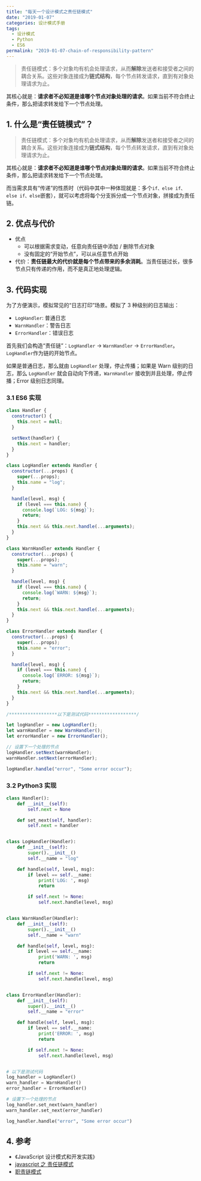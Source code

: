 ```yaml
---
title: "每天一个设计模式之责任链模式"
date: "2019-01-07"
categories: 设计模式手册
tags:
  - 设计模式
  - Python
  - ES6
permalink: "2019-01-07-chain-of-responsibility-pattern"
---
```


> 责任链模式：多个对象均有机会处理请求，从而**解除**发送者和接受者之间的耦合关系。这些对象连接成为**链式结构**，每个节点转发请求，直到有对象处理请求为止。

其核心就是：**请求者不必知道是谁哪个节点对象处理的请求**。如果当前不符合终止条件，那么把请求转发给下一个节点处理。

<!-- more -->

## 1. 什么是“责任链模式”？

> 责任链模式：多个对象均有机会处理请求，从而**解除**发送者和接受者之间的耦合关系。这些对象连接成为**链式结构**，每个节点转发请求，直到有对象处理请求为止。

其核心就是：**请求者不必知道是谁哪个节点对象处理的请求**。如果当前不符合终止条件，那么把请求转发给下一个节点处理。

而当需求具有“传递”的性质时（代码中其中一种体现就是：多个`if、else if、else if、else`嵌套），就可以考虑将每个分支拆分成一个节点对象，拼接成为责任链。

## 2. 优点与代价

- 优点
  - 可以根据需求变动，任意向责任链中添加 / 删除节点对象
  - 没有固定的“开始节点”，可以从任意节点开始
- 代价：**责任链最大的代价就是每个节点带来的多余消耗**。当责任链过长，很多节点只有传递的作用，而不是真正地处理逻辑。

## 3. 代码实现

为了方便演示，模拟常见的“日志打印”场景。模拟了 3 种级别的日志输出：

- `LogHandler`: 普通日志
- `WarnHandler`：警告日志
- `ErrorHandler`：错误日志

首先我们会构造“责任链”：`LogHandler` -> `WarnHandler` -> `ErrorHandler`。`LogHandler`作为链的开始节点。

如果是普通日志，那么就由 `LogHandler` 处理，停止传播；如果是 Warn 级别的日志，那么 `LogHandler` 就会自动向下传递，`WarnHandler` 接收到并且处理，停止传播；Error 级别日志同理。

### 3.1 ES6 实现

```javascript
class Handler {
  constructor() {
    this.next = null;
  }

  setNext(handler) {
    this.next = handler;
  }
}

class LogHandler extends Handler {
  constructor(...props) {
    super(...props);
    this.name = "log";
  }

  handle(level, msg) {
    if (level === this.name) {
      console.log(`LOG: ${msg}`);
      return;
    }
    this.next && this.next.handle(...arguments);
  }
}

class WarnHandler extends Handler {
  constructor(...props) {
    super(...props);
    this.name = "warn";
  }

  handle(level, msg) {
    if (level === this.name) {
      console.log(`WARN: ${msg}`);
      return;
    }
    this.next && this.next.handle(...arguments);
  }
}

class ErrorHandler extends Handler {
  constructor(...props) {
    super(...props);
    this.name = "error";
  }

  handle(level, msg) {
    if (level === this.name) {
      console.log(`ERROR: ${msg}`);
      return;
    }
    this.next && this.next.handle(...arguments);
  }
}

/******************以下是测试代码******************/

let logHandler = new LogHandler();
let warnHandler = new WarnHandler();
let errorHandler = new ErrorHandler();

// 设置下一个处理的节点
logHandler.setNext(warnHandler);
warnHandler.setNext(errorHandler);

logHandler.handle("error", "Some error occur");
```

### 3.2 Python3 实现

```python
class Handler():
    def __init__(self):
        self.next = None

    def set_next(self, handler):
        self.next = handler


class LogHandler(Handler):
    def __init__(self):
        super().__init__()
        self.__name = "log"

    def handle(self, level, msg):
        if level == self.__name:
            print('LOG: ', msg)
            return

        if self.next != None:
            self.next.handle(level, msg)


class WarnHandler(Handler):
    def __init__(self):
        super().__init__()
        self.__name = "warn"

    def handle(self, level, msg):
        if level == self.__name:
            print('WARN: ', msg)
            return

        if self.next != None:
            self.next.handle(level, msg)


class ErrorHandler(Handler):
    def __init__(self):
        super().__init__()
        self.__name = "error"

    def handle(self, level, msg):
        if level == self.__name:
            print('ERROR: ', msg)
            return

        if self.next != None:
            self.next.handle(level, msg)


# 以下是测试代码
log_handler = LogHandler()
warn_handler = WarnHandler()
error_handler = ErrorHandler()

# 设置下一个处理的节点
log_handler.set_next(warn_handler)
warn_handler.set_next(error_handler)

log_handler.handle("error", "Some error occur")
```

## 4. 参考

- 《JavaScript 设计模式和开发实践》
- [javascript 之 责任链模式](https://www.cnblogs.com/editor/p/5679552.html)
- [职责链模式](https://www.yiibai.com/python_design_patterns/python_design_patterns_chain_of_responsibility.html)
